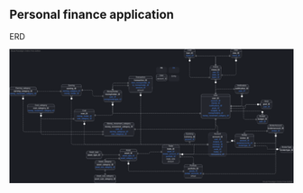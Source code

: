 ## Personal finance application

ERD

![Piggy_Database_Structure.png](images/Piggy_Database_Structure.png)